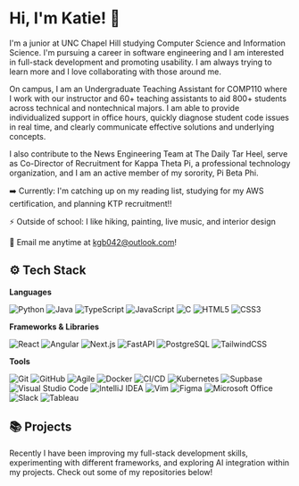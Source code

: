 # Hi, I'm Katie! 🌟

I'm a junior at UNC Chapel Hill studying Computer Science and Information Science. I'm pursuing a career in software engineering and I am interested in full-stack development and promoting usability. I am always trying to learn more and I love collaborating with those around me.

On campus, I am an Undergraduate Teaching Assistant for COMP110 where I work with our instructor and 60+ teaching assistants to aid 800+ students across technical and nontechnical majors. I am able to provide individualized support in office hours, quickly diagnose student code issues in real time, and clearly communicate effective solutions and underlying concepts.

I also contribute to the News Engineering Team at The Daily Tar Heel, serve as Co-Director of Recruitment for Kappa Theta Pi, a professional technology organization, and I am an active member of my sorority, Pi Beta Phi.  

➡️ Currently: I'm catching up on my reading list, studying for my AWS certification, and planning KTP recruitment!!

⚡ Outside of school: I like hiking, painting, live music, and interior design

💌 Email me anytime at kgb042@outlook.com!

## ⚙️ Tech Stack

**Languages**  

![Python](https://img.shields.io/badge/python-3670A0?style=for-the-badge&logo=python&logoColor=ffdd54)
![Java](https://img.shields.io/badge/java-%23ED8B00.svg?style=for-the-badge&logo=openjdk&logoColor=white)
![TypeScript](https://img.shields.io/badge/typescript-%23007ACC.svg?style=for-the-badge&logo=typescript&logoColor=white)
![JavaScript](https://img.shields.io/badge/javascript-%23323330.svg?style=for-the-badge&logo=javascript&logoColor=%23F7DF1E)
![C](https://img.shields.io/badge/C-A8B9CC.svg?style=for-the-badge&logo=C&logoColor=black)
![HTML5](https://img.shields.io/badge/html5-%23E34F26.svg?style=for-the-badge&logo=html5&logoColor=white)
![CSS3](https://img.shields.io/badge/css3-%231572B6.svg?style=for-the-badge&logo=css3&logoColor=white)

**Frameworks & Libraries**  

![React](https://img.shields.io/badge/React-61DAFB.svg?style=for-the-badge&logo=React&logoColor=black)
![Angular](https://img.shields.io/badge/angular-%23DD0031.svg?style=for-the-badge&logo=angular&logoColor=white)
![Next.js](https://img.shields.io/badge/Next.js-000000.svg?style=for-the-badge&logo=nextdotjs&logoColor=white)
![FastAPI](https://img.shields.io/badge/FastAPI-005571?style=for-the-badge&logo=fastapi)
![PostgreSQL](https://img.shields.io/badge/PostgreSQL-316192?style=for-the-badge&logo=postgresql&logoColor=white)
![TailwindCSS](https://img.shields.io/badge/Tailwind_CSS-38B2AC?style=for-the-badge&logo=tailwind-css&logoColor=white)


**Tools**

![Git](https://img.shields.io/badge/Git-F05032?style=for-the-badge&logo=git&logoColor=white)
![GitHub](https://img.shields.io/badge/GitHub-100000?style=for-the-badge&logo=github&logoColor=white)
![Agile](https://img.shields.io/badge/Agile-FBCA04?style=for-the-badge)
![Docker](https://img.shields.io/badge/Docker-2496ED.svg?style=for-the-badge&logo=Docker&logoColor=white)
![CI/CD](https://img.shields.io/badge/CI%2FCD-262B33?style=for-the-badge&logo=githubactions&logoColor=white)
![Kubernetes](https://img.shields.io/badge/Kubernetes-326CE5?style=for-the-badge&logo=kubernetes&logoColor=white)
![Supbase](https://img.shields.io/badge/-Supabase-3FCF8E?style=for-the-badge&logo=supabase&logoColor=white)
![Visual Studio Code](https://img.shields.io/badge/Visual%20Studio%20Code-0078d7.svg?style=for-the-badge&logo=visual-studio-code&logoColor=white)
![IntelliJ IDEA](https://img.shields.io/badge/IntelliJIDEA-000000.svg?style=for-the-badge&logo=intellij-idea&logoColor=white)
![Vim](https://img.shields.io/badge/VIM-%2311AB00.svg?style=for-the-badge&logo=vim&logoColor=white)
![Figma](https://img.shields.io/badge/-Figma-F24E1E?style=for-the-badge&logo=figma&logoColor=white)
![Microsoft Office](https://img.shields.io/badge/Microsoft_Office-D83B01?style=for-the-badge&logo=microsoft-office&logoColor=white)
![Slack](https://img.shields.io/badge/Slack-4A154B?style=for-the-badge&logo=slack&logoColor=white)
![Tableau](https://img.shields.io/badge/Tableau-E97627?style=for-the-badge&logo=Tableau&logoColor=white)

## 📚 Projects

Recently I have been improving my full-stack development skills, experimenting with different frameworks, and exploring AI integration within my projects. Check out some of my repositories below!
